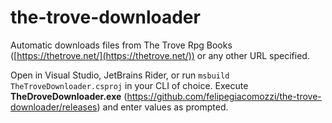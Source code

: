 # the-trove-downloader
Automatic downloads files from The Trove Rpg Books ([https://thetrove.net/](https://thetrove.net/)) or any other URL specified.

Open in Visual Studio, JetBrains Rider, or run `msbuild TheTroveDownloader.csproj` in your CLI of choice.
Execute **TheDroveDownloader.exe** (https://github.com/felipegiacomozzi/the-trove-downloader/releases) and enter values as prompted.

